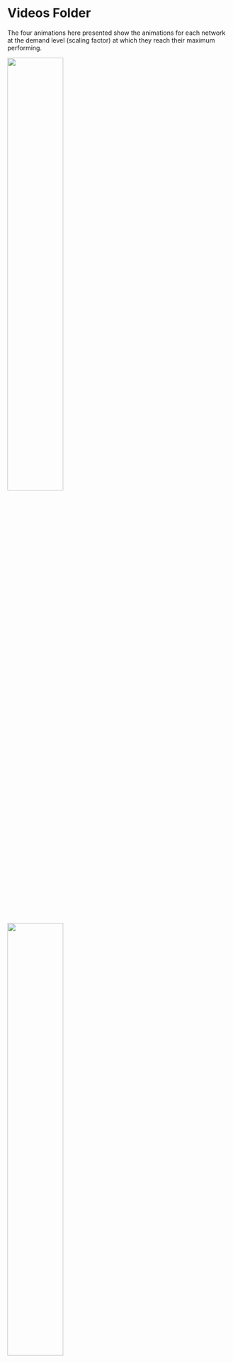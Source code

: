 # Videos Folder 

The four animations here presented show the animations for each network at the demand level (scaling factor) at which they reach their maximum performing.


<img src="MOVIE_net01_scale_1.00_edgedata_aadt_output_freq60s.xml_OPT.gif" style="display:flex" width="50%" /><img src="MOVIE_net02_scale_0.35_edgedata_aadt_output_freq60s.xml_OPT.gif" style="display:flex" width="50%" /><img src="MOVIE_net03_scale_0.15_edgedata_aadt_output_freq60s.xml_OPT.gif" style="display:flex" width="50%" /><img src="MOVIE_net04_scale_0.35_edgedata_aadt_output_freq60s.xml_OPT.gif" style="display:flex" width="50%" />

